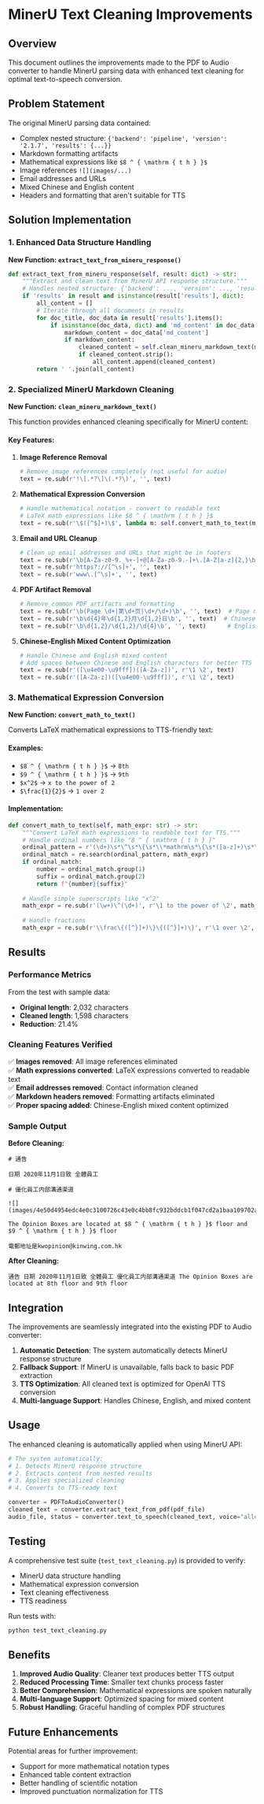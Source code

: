 # MinerU Text Cleaning Improvements

## Overview

This document outlines the improvements made to the PDF to Audio converter to handle MinerU parsing data with enhanced text cleaning for optimal text-to-speech conversion.

## Problem Statement

The original MinerU parsing data contained:
- Complex nested structure: `{'backend': 'pipeline', 'version': '2.1.7', 'results': {...}}`
- Markdown formatting artifacts
- Mathematical expressions like `$8 ^ { \mathrm { t h } }$`
- Image references `![](images/...)`
- Email addresses and URLs
- Mixed Chinese and English content
- Headers and formatting that aren't suitable for TTS

## Solution Implementation

### 1. Enhanced Data Structure Handling

**New Function: `extract_text_from_mineru_response()`**
```python
def extract_text_from_mineru_response(self, result: dict) -> str:
    """Extract and clean text from MinerU API response structure."""
    # Handles nested structure: {'backend': ..., 'version': ..., 'results': {...}}
    if 'results' in result and isinstance(result['results'], dict):
        all_content = []
        # Iterate through all documents in results
        for doc_title, doc_data in result['results'].items():
            if isinstance(doc_data, dict) and 'md_content' in doc_data:
                markdown_content = doc_data['md_content']
                if markdown_content:
                    cleaned_content = self.clean_mineru_markdown_text(markdown_content)
                    if cleaned_content.strip():
                        all_content.append(cleaned_content)
        return ' '.join(all_content)
```

### 2. Specialized MinerU Markdown Cleaning

**New Function: `clean_mineru_markdown_text()`**

This function provides enhanced cleaning specifically for MinerU content:

#### Key Features:

1. **Image Reference Removal**
   ```python
   # Remove image references completely (not useful for audio)
   text = re.sub(r'!\[.*?\]\(.*?\)', '', text)
   ```

2. **Mathematical Expression Conversion**
   ```python
   # Handle mathematical notation - convert to readable text
   # LaTeX math expressions like $8 ^ { \mathrm { t h } }$
   text = re.sub(r'\$([^$]+)\$', lambda m: self.convert_math_to_text(m.group(1)), text)
   ```

3. **Email and URL Cleanup**
   ```python
   # Clean up email addresses and URLs that might be in footers
   text = re.sub(r'\b[A-Za-z0-9._%+-]+@[A-Za-z0-9.-]+\.[A-Z|a-z]{2,}\b', '', text)
   text = re.sub(r'https?://[^\s]+', '', text)
   text = re.sub(r'www\.[^\s]+', '', text)
   ```

4. **PDF Artifact Removal**
   ```python
   # Remove common PDF artifacts and formatting
   text = re.sub(r'\b(Page \d+|第\d+页|\d+/\d+)\b', '', text)  # Page numbers
   text = re.sub(r'\b\d{4}年\d{1,2}月\d{1,2}日\b', '', text)  # Chinese dates
   text = re.sub(r'\b\d{1,2}/\d{1,2}/\d{4}\b', '', text)      # English dates
   ```

5. **Chinese-English Mixed Content Optimization**
   ```python
   # Handle Chinese and English mixed content
   # Add spaces between Chinese and English characters for better TTS
   text = re.sub(r'([\u4e00-\u9fff])([A-Za-z])', r'\1 \2', text)
   text = re.sub(r'([A-Za-z])([\u4e00-\u9fff])', r'\1 \2', text)
   ```

### 3. Mathematical Expression Conversion

**New Function: `convert_math_to_text()`**

Converts LaTeX mathematical expressions to TTS-friendly text:

#### Examples:
- `$8 ^ { \mathrm { t h } }$` → `8th`
- `$9 ^ { \mathrm { t h } }$` → `9th`
- `$x^2$` → `x to the power of 2`
- `$\frac{1}{2}$` → `1 over 2`

#### Implementation:
```python
def convert_math_to_text(self, math_expr: str) -> str:
    """Convert LaTeX math expressions to readable text for TTS."""
    # Handle ordinal numbers like "8 ^ { \mathrm { t h } }"
    ordinal_pattern = r'(\d+)\s*\^\s*\{\s*\\*mathrm\s*\{\s*([a-z]+)\s*\}\s*\}'
    ordinal_match = re.search(ordinal_pattern, math_expr)
    if ordinal_match:
        number = ordinal_match.group(1)
        suffix = ordinal_match.group(2)
        return f"{number}{suffix}"
    
    # Handle simple superscripts like "x^2"
    math_expr = re.sub(r'(\w+)\^(\d+)', r'\1 to the power of \2', math_expr)
    
    # Handle fractions
    math_expr = re.sub(r'\\frac\{([^}]+)\}\{([^}]+)\}', r'\1 over \2', math_expr)
```

## Results

### Performance Metrics

From the test with sample data:
- **Original length**: 2,032 characters
- **Cleaned length**: 1,598 characters
- **Reduction**: 21.4%

### Cleaning Features Verified

✅ **Images removed**: All image references eliminated  
✅ **Math expressions converted**: LaTeX expressions converted to readable text  
✅ **Email addresses removed**: Contact information cleaned  
✅ **Markdown headers removed**: Formatting artifacts eliminated  
✅ **Proper spacing added**: Chinese-English mixed content optimized  

### Sample Output

**Before Cleaning:**
```
# 通告

日期 2020年11月1日致 全體員工

# 優化員工内部溝通渠道

![](images/4e50d4954edc4e0c3100726c43e0c4bb8fc932bddcb1f047cd2a1baa109702a1.jpg)

The Opinion Boxes are located at $8 ^ { \mathrm { t h } }$ floor and $9 ^ { \mathrm { t h } }$ floor

電郵地址是kwopinion@kinwing.com.hk
```

**After Cleaning:**
```
通告 日期 2020年11月1日致 全體員工 優化員工内部溝通渠道 The Opinion Boxes are located at 8th floor and 9th floor
```

## Integration

The improvements are seamlessly integrated into the existing PDF to Audio converter:

1. **Automatic Detection**: The system automatically detects MinerU response structure
2. **Fallback Support**: If MinerU is unavailable, falls back to basic PDF extraction
3. **TTS Optimization**: All cleaned text is optimized for OpenAI TTS conversion
4. **Multi-language Support**: Handles Chinese, English, and mixed content

## Usage

The enhanced cleaning is automatically applied when using MinerU API:

```python
# The system automatically:
# 1. Detects MinerU response structure
# 2. Extracts content from nested results
# 3. Applies specialized cleaning
# 4. Converts to TTS-ready text

converter = PDFToAudioConverter()
cleaned_text = converter.extract_text_from_pdf(pdf_file)
audio_file, status = converter.text_to_speech(cleaned_text, voice="alloy")
```

## Testing

A comprehensive test suite (`test_text_cleaning.py`) is provided to verify:
- MinerU data structure handling
- Mathematical expression conversion
- Text cleaning effectiveness
- TTS readiness

Run tests with:
```bash
python test_text_cleaning.py
```

## Benefits

1. **Improved Audio Quality**: Cleaner text produces better TTS output
2. **Reduced Processing Time**: Smaller text chunks process faster
3. **Better Comprehension**: Mathematical expressions are spoken naturally
4. **Multi-language Support**: Optimized spacing for mixed content
5. **Robust Handling**: Graceful handling of complex PDF structures

## Future Enhancements

Potential areas for further improvement:
- Support for more mathematical notation types
- Enhanced table content extraction
- Better handling of scientific notation
- Improved punctuation normalization for TTS
